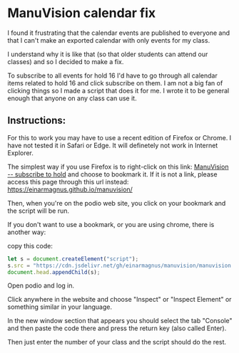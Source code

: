 # ManuVision calendar fix

I found it frustrating that the calendar events are published to everyone and that I can't make an exported calendar with only events for my class.

I understand why it is like that (so that older students can attend our classes) and so I decided to make a fix.

To subscribe to all events for hold 16 I'd have to go through all calendar items related to hold 16 and click subscribe on them. I am not a big fan of clicking things so I made a script that does it for me. I wrote it to be general enough that anyone on any class can use it.

## Instructions:

For this to work you may have to use a recent edition of Firefox or Chrome. I have not tested it in Safari or Edge. It will definetely not work in Internet Explorer.

The simplest way if you use Firefox is to right-click on this link: <a href='javascript:(function() {if (window.location.host !== "podio.com"){alert("This link should be bookmarked and then run on Podio")} else {if (typeof(main) !== "undefined") { main(); return };let s = document.createElement("script");s.src="https://cdn.jsdelivr.net/gh/einarmagnus/manuvision/manuvision.js";document.head.appendChild(s);}})();'>ManuVision -- subscribe to hold</a> and choose to bookmark it.
If it is not a link, please access this page through this url instead: https://einarmagnus.github.io/manuvision/

Then, when you're on the podio web site, you click on your bookmark and the script will be run.

If you don't want to use a bookmark, or you are using chrome, there is another way:

copy this code:

```javascript
let s = document.createElement("script");
s.src = "https://cdn.jsdelivr.net/gh/einarmagnus/manuvision/manuvision.js";
document.head.appendChild(s);
```

Open podio and log in.

Click anywhere in the website and choose "Inspect" or "Inspect Element" or something similar in your language.

In the new window section that appears you should select the tab "Console" and then paste the code there and press the return key (also called Enter).

Then just enter the number of your class and the script should do the rest.